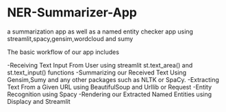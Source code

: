 # NER-Summarizer-App

a summarization app as well as a named entity checker app using streamlit,spacy,gensim,wordcloud and sumy

The basic workflow of our app includes

-Receiving Text Input From User using streamlit st.text_area() and st.text_input() functions
-Summarizing our Received Text Using Gensim,Sumy and any other packages such as NLTK or SpaCy.
-Extracting Text From a Given URL using BeautifulSoup and Urllib or Request
-Entity Recognition using Spacy
-Rendering our Extracted Named Entities using Displacy and Streamlit
